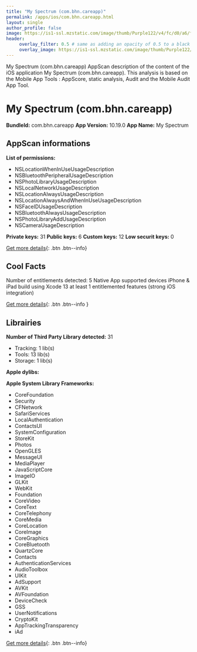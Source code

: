 ```yaml
---
title: "My Spectrum (com.bhn.careapp)"
permalink: /apps/ios/com.bhn.careapp.html
layout: single
author_profile: false
image: https://is1-ssl.mzstatic.com/image/thumb/Purple122/v4/fc/d0/a6/fcd0a6ff-5f08-f795-235e-bdd9d943038e/AppIcon-0-0-1x_U007emarketing-0-0-0-7-0-0-sRGB-0-0-0-GLES2_U002c0-512MB-85-220-0-0.png/512x512bb.jpg
header: 
     overlay_filter: 0.5 # same as adding an opacity of 0.5 to a black background
     overlay_image: https://is1-ssl.mzstatic.com/image/thumb/Purple122/v4/fc/d0/a6/fcd0a6ff-5f08-f795-235e-bdd9d943038e/AppIcon-0-0-1x_U007emarketing-0-0-0-7-0-0-sRGB-0-0-0-GLES2_U002c0-512MB-85-220-0-0.png/512x512bb.jpg
---
```

My Spectrum (com.bhn.careapp) AppScan description of the content of the iOS application My Spectrum (com.bhn.careapp). This analysis is based on the Mobile App Tools : AppScore, static analysis, Audit and the Mobile Audit App Tool.

# My Spectrum (com.bhn.careapp)

**BundleId:** com.bhn.careapp
**App Version:** 10.19.0
**App Name:** My Spectrum


## AppScan informations 

**List of permissions:** 
- NSLocationWhenInUseUsageDescription
- NSBluetoothPeripheralUsageDescription
- NSPhotoLibraryUsageDescription
- NSLocalNetworkUsageDescription
- NSLocationAlwaysUsageDescription
- NSLocationAlwaysAndWhenInUseUsageDescription
- NSFaceIDUsageDescription
- NSBluetoothAlwaysUsageDescription
- NSPhotoLibraryAddUsageDescription
- NSCameraUsageDescription
  
  
**Private keys:** 31
**Public keys:** 6
**Custom keys:** 12
**Low securit keys:** 0
  
[Get more details](/pricing.html){: .btn .btn--info}

## Cool Facts

Number of entitlements detected: 5
Native App
supported devices iPhone & iPad
build using Xcode 13
at least 1 entitlemented features (strong iOS integration)
  
[Get more details](/pricing.html){: .btn .btn--info }

## Librairies 
**Number of Third Party Library detected:** 31
- Tracking: 1 lib(s)
- Tools: 13 lib(s)
- Storage: 1 lib(s)


**Apple dylibs:**


**Apple System Library Frameworks:**
- CoreFoundation
- Security
- CFNetwork
- SafariServices
- LocalAuthentication
- ContactsUI
- SystemConfiguration
- StoreKit
- Photos
- OpenGLES
- MessageUI
- MediaPlayer
- JavaScriptCore
- ImageIO
- GLKit
- WebKit
- Foundation
- CoreVideo
- CoreText
- CoreTelephony
- CoreMedia
- CoreLocation
- CoreImage
- CoreGraphics
- CoreBluetooth
- QuartzCore
- Contacts
- AuthenticationServices
- AudioToolbox
- UIKit
- AdSupport
- AVKit
- AVFoundation
- DeviceCheck
- GSS
- UserNotifications
- CryptoKit
- AppTrackingTransparency
- iAd


  
[Get more details](/pricing.html){: .btn .btn--info}


